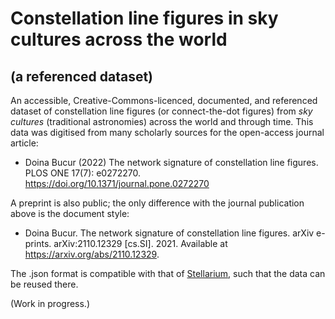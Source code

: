 # Constellation line figures in sky cultures across the world
## (a referenced dataset)


An accessible, Creative-Commons-licenced, documented, and referenced dataset of constellation line figures (or connect-the-dot figures) from _sky cultures_ (traditional astronomies) across the world and through time. This data was digitised from many scholarly sources for the open-access journal article:

- Doina Bucur (2022) The network signature of constellation line figures. PLOS ONE 17(7): e0272270. <https://doi.org/10.1371/journal.pone.0272270>

A preprint is also public; the only difference with the journal publication above is the document style:

- Doina Bucur. The network signature of constellation line figures. arXiv e-prints. arXiv:2110.12329 [cs.SI]. 2021. Available at <https://arxiv.org/abs/2110.12329>.

The .json format is compatible with that of [Stellarium](https://github.com/Stellarium/stellarium-skycultures), such that the data can be reused there.

(Work in progress.)